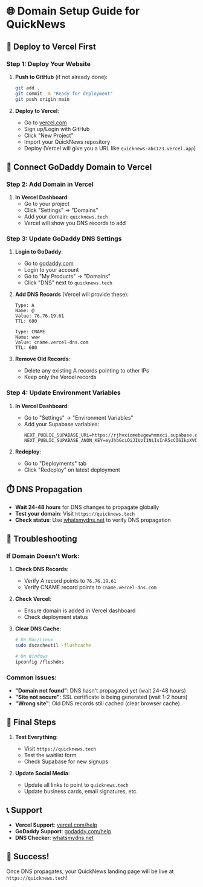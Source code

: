 # 🌐 Domain Setup Guide for QuickNews

## 🚀 Deploy to Vercel First

### Step 1: Deploy Your Website
1. **Push to GitHub** (if not already done):
   ```bash
   git add .
   git commit -m "Ready for deployment"
   git push origin main
   ```

2. **Deploy to Vercel**:
   - Go to [vercel.com](https://vercel.com)
   - Sign up/Login with GitHub
   - Click "New Project"
   - Import your QuickNews repository
   - Deploy (Vercel will give you a URL like `quicknews-abc123.vercel.app`)

## 🔗 Connect GoDaddy Domain to Vercel

### Step 2: Add Domain in Vercel
1. **In Vercel Dashboard**:
   - Go to your project
   - Click "Settings" → "Domains"
   - Add your domain: `quicknews.tech`
   - Vercel will show you DNS records to add

### Step 3: Update GoDaddy DNS Settings
1. **Login to GoDaddy**:
   - Go to [godaddy.com](https://godaddy.com)
   - Login to your account
   - Go to "My Products" → "Domains"
   - Click "DNS" next to `quicknews.tech`

2. **Add DNS Records** (Vercel will provide these):
   ```
   Type: A
   Name: @
   Value: 76.76.19.61
   TTL: 600

   Type: CNAME
   Name: www
   Value: cname.vercel-dns.com
   TTL: 600
   ```

3. **Remove Old Records**:
   - Delete any existing A records pointing to other IPs
   - Keep only the Vercel records

### Step 4: Update Environment Variables
1. **In Vercel Dashboard**:
   - Go to "Settings" → "Environment Variables"
   - Add your Supabase variables:
     ```
     NEXT_PUBLIC_SUPABASE_URL=https://rjhvxiomebvgewhmnxci.supabase.co
     NEXT_PUBLIC_SUPABASE_ANON_KEY=eyJhbGciOiJIUzI1NiIsInR5cCI6IkpXVCJ9.eyJpc3MiOiJzdXBhYmFzZSIsInJlZiI6InJqaHZ4aW9tZWJ2Z2V3aG1ueGNpIiwicm9sZSI6ImFub24iLCJpYXQiOjE3NTkyMTg1MTAsImV4cCI6MjA3NDc5NDUxMH0.ih5Gab2SnRvg9utUtSXOjzZ6o15BxJEKAQOTtOVgEdA
     ```

2. **Redeploy**:
   - Go to "Deployments" tab
   - Click "Redeploy" on latest deployment

## ⏱️ DNS Propagation
- **Wait 24-48 hours** for DNS changes to propagate globally
- **Test your domain**: Visit `https://quicknews.tech`
- **Check status**: Use [whatsmydns.net](https://whatsmydns.net) to verify DNS propagation

## 🔧 Troubleshooting

### If Domain Doesn't Work:
1. **Check DNS Records**:
   - Verify A record points to `76.76.19.61`
   - Verify CNAME record points to `cname.vercel-dns.com`

2. **Check Vercel**:
   - Ensure domain is added in Vercel dashboard
   - Check deployment status

3. **Clear DNS Cache**:
   ```bash
   # On Mac/Linux
   sudo dscacheutil -flushcache
   
   # On Windows
   ipconfig /flushdns
   ```

### Common Issues:
- **"Domain not found"**: DNS hasn't propagated yet (wait 24-48 hours)
- **"Site not secure"**: SSL certificate is being generated (wait 1-2 hours)
- **"Wrong site"**: Old DNS records still cached (clear browser cache)

## 🎯 Final Steps
1. **Test Everything**:
   - Visit `https://quicknews.tech`
   - Test the waitlist form
   - Check Supabase for new signups

2. **Update Social Media**:
   - Update all links to point to `quicknews.tech`
   - Update business cards, email signatures, etc.

## 📞 Support
- **Vercel Support**: [vercel.com/help](https://vercel.com/help)
- **GoDaddy Support**: [godaddy.com/help](https://godaddy.com/help)
- **DNS Checker**: [whatsmydns.net](https://whatsmydns.net)

## 🎉 Success!
Once DNS propagates, your QuickNews landing page will be live at `https://quicknews.tech`!
